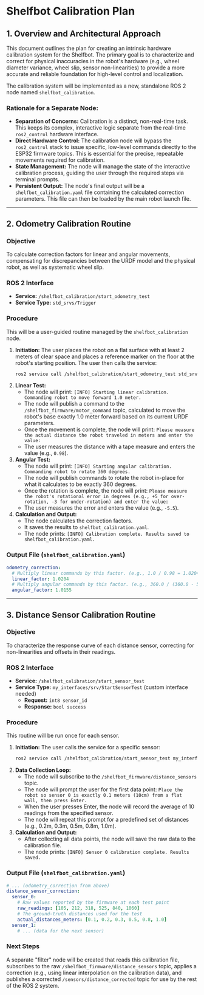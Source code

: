 # Shelfbot Calibration Plan

## 1. Overview and Architectural Approach

This document outlines the plan for creating an intrinsic hardware calibration system for the Shelfbot. The primary goal is to characterize and correct for physical inaccuracies in the robot's hardware (e.g., wheel diameter variance, wheel slip, sensor non-linearities) to provide a more accurate and reliable foundation for high-level control and localization.

The calibration system will be implemented as a new, standalone ROS 2 node named `shelfbot_calibration`.

### Rationale for a Separate Node:
*   **Separation of Concerns:** Calibration is a distinct, non-real-time task. This keeps its complex, interactive logic separate from the real-time `ros2_control` hardware interface.
*   **Direct Hardware Control:** The calibration node will bypass the `ros2_control` stack to issue specific, low-level commands directly to the ESP32 firmware topics. This is essential for the precise, repeatable movements required for calibration.
*   **State Management:** The node will manage the state of the interactive calibration process, guiding the user through the required steps via terminal prompts.
*   **Persistent Output:** The node's final output will be a `shelfbot_calibration.yaml` file containing the calculated correction parameters. This file can then be loaded by the main robot launch file.

---

## 2. Odometry Calibration Routine

### Objective
To calculate correction factors for linear and angular movements, compensating for discrepancies between the URDF model and the physical robot, as well as systematic wheel slip.

### ROS 2 Interface
*   **Service:** `/shelfbot_calibration/start_odometry_test`
*   **Service Type:** `std_srvs/Trigger`

### Procedure
This will be a user-guided routine managed by the `shelfbot_calibration` node.

1.  **Initiation:** The user places the robot on a flat surface with at least 2 meters of clear space and places a reference marker on the floor at the robot's starting position. The user then calls the service:
    ```bash
    ros2 service call /shelfbot_calibration/start_odometry_test std_srvs/srv/Trigger
    ```
2.  **Linear Test:**
    *   The node will print: `[INFO] Starting linear calibration. Commanding robot to move forward 1.0 meter.`
    *   The node will publish a command to the `/shelfbot_firmware/motor_command` topic, calculated to move the robot's base exactly 1.0 meter forward based on its current URDF parameters.
    *   Once the movement is complete, the node will print: `Please measure the actual distance the robot traveled in meters and enter the value:`
    *   The user measures the distance with a tape measure and enters the value (e.g., `0.98`).
3.  **Angular Test:**
    *   The node will print: `[INFO] Starting angular calibration. Commanding robot to rotate 360 degrees.`
    *   The node will publish commands to rotate the robot in-place for what it calculates to be exactly 360 degrees.
    *   Once the rotation is complete, the node will print: `Please measure the robot's rotational error in degrees (e.g., +5 for over-rotation, -3 for under-rotation) and enter the value:`
    *   The user measures the error and enters the value (e.g., `-5.5`).
4.  **Calculation and Output:**
    *   The node calculates the correction factors.
    *   It saves the results to `shelfbot_calibration.yaml`.
    *   The node prints: `[INFO] Calibration complete. Results saved to shelfbot_calibration.yaml.`

### Output File (`shelfbot_calibration.yaml`)
```yaml
odometry_correction:
  # Multiply linear commands by this factor. (e.g., 1.0 / 0.98 = 1.0204)
  linear_factor: 1.0204
  # Multiply angular commands by this factor. (e.g., 360.0 / (360.0 - 5.5) = 1.0155)
  angular_factor: 1.0155
```

---

## 3. Distance Sensor Calibration Routine

### Objective
To characterize the response curve of each distance sensor, correcting for non-linearities and offsets in their readings.

### ROS 2 Interface
*   **Service:** `/shelfbot_calibration/start_sensor_test`
*   **Service Type:** `my_interfaces/srv/StartSensorTest` (custom interface needed)
    *   **Request:** `int8 sensor_id`
    *   **Response:** `bool success`

### Procedure
This routine will be run once for each sensor.

1.  **Initiation:** The user calls the service for a specific sensor:
    ```bash
    ros2 service call /shelfbot_calibration/start_sensor_test my_interfaces/srv/StartSensorTest "{sensor_id: 0}"
    ```
2.  **Data Collection Loop:**
    *   The node will subscribe to the `/shelfbot_firmware/distance_sensors` topic.
    *   The node will prompt the user for the first data point: `Place the robot so sensor 0 is exactly 0.1 meters (10cm) from a flat wall, then press Enter.`
    *   When the user presses Enter, the node will record the average of 10 readings from the specified sensor.
    *   The node will repeat this prompt for a predefined set of distances (e.g., 0.2m, 0.3m, 0.5m, 0.8m, 1.0m).
3.  **Calculation and Output:**
    *   After collecting all data points, the node will save the raw data to the calibration file.
    *   The node prints: `[INFO] Sensor 0 calibration complete. Results saved.`

### Output File (`shelfbot_calibration.yaml`)
```yaml
# ... (odometry_correction from above)
distance_sensor_correction:
  sensor_0:
    # Raw values reported by the firmware at each test point
    raw_readings: [105, 212, 318, 525, 840, 1060]
    # The ground-truth distances used for the test
    actual_distances_meters: [0.1, 0.2, 0.3, 0.5, 0.8, 1.0]
  sensor_1:
    # ... (data for the next sensor)
```

### Next Steps
A separate "filter" node will be created that reads this calibration file, subscribes to the raw `/shelfbot_firmware/distance_sensors` topic, applies a correction (e.g., using linear interpolation on the calibration data), and publishes a corrected `/sensors/distance_corrected` topic for use by the rest of the ROS 2 system.
